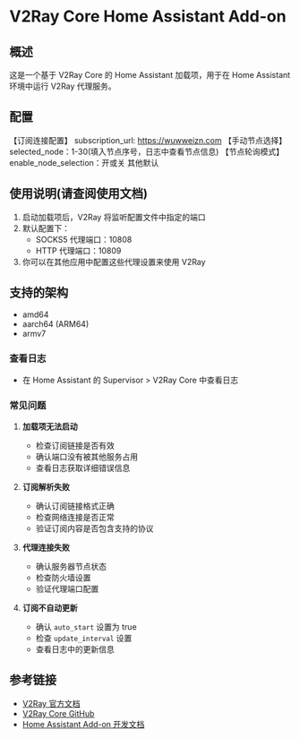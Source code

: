 # V2Ray Core Home Assistant Add-on

## 概述

这是一个基于 V2Ray Core 的 Home Assistant 加载项，用于在 Home Assistant 环境中运行 V2Ray 代理服务。

## 配置

【订阅连接配置】 subscription_url: https://wuwweizn.com
【手动节点选择】 selected_node：1-30(填入节点序号，日志中查看节点信息)
【节点轮询模式】 enable_node_selection：开或关
其他默认

## 使用说明(请查阅使用文档)

1. 启动加载项后，V2Ray 将监听配置文件中指定的端口
2. 默认配置下：
   - SOCKS5 代理端口：10808
   - HTTP 代理端口：10809
3. 你可以在其他应用中配置这些代理设置来使用 V2Ray

## 支持的架构

- amd64
- aarch64 (ARM64)
- armv7

### 查看日志
- 在 Home Assistant 的 Supervisor > V2Ray Core 中查看日志

### 常见问题

1. **加载项无法启动**
   - 检查订阅链接是否有效
   - 确认端口没有被其他服务占用
   - 查看日志获取详细错误信息

2. **订阅解析失败**
   - 确认订阅链接格式正确
   - 检查网络连接是否正常
   - 验证订阅内容是否包含支持的协议

3. **代理连接失败**
   - 确认服务器节点状态
   - 检查防火墙设置
   - 验证代理端口配置

4. **订阅不自动更新**
   - 确认 `auto_start` 设置为 true
   - 检查 `update_interval` 设置
   - 查看日志中的更新信息

## 参考链接

- [V2Ray 官方文档](https://www.v2fly.org/)
- [V2Ray Core GitHub](https://github.com/v2fly/v2ray-core)
- [Home Assistant Add-on 开发文档](https://developers.home-assistant.io/docs/add-ons/)